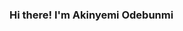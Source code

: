 ### Hi there! I'm Akinyemi Odebunmi


<!--
**YemiYemz/YemiYemz** is a ✨ _special_ ✨ repository because its `README.md` (this file) appears on your GitHub profile.
HI, I'M AKINYEMI ODEBUNMI.
A FRONTEDND DEVELOPER.
I am a creative Front-end developer who love working on diverse projects.
Outside work i love listening to good music and playing video games.
Here are some ideas to get you started:

- 🔭 I’m currently working on ... a Figma project
- 🌱 I’m currently learning ... Frontend and Figma
- 👯 I’m looking to collaborate on ... various Frontend and Figma Projects
- 🤔 I’m looking for help with ...
- 💬 Ask me about ... 
- 📫 How to reach me: ... @akinyemiopemipo
- 😄 Pronouns: ... His/Him
- ⚡ Fun fact: ... i love listening to Music, watching Tv shows and Movies and playing video games
-->
